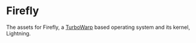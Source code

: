 # Firefly
The assets for Firefly, a [TurboWarp](https://github.com/TurboWarp/) based operating system and its kernel, Lightning.
